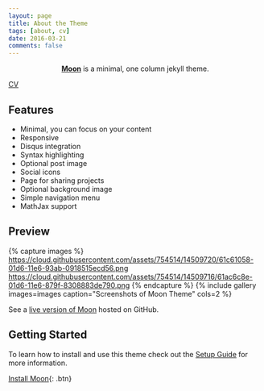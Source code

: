 ```yaml
---
layout: page
title: About the Theme
tags: [about, cv]
date: 2016-03-21
comments: false
---
```

    

<center><a href="https://github.com/dasilvaa10/dasilvaa10.github.io/blob/master/assets/img/cv.pdf"><b>Moon</b></a> is a minimal, one column jekyll theme.</center>

<a href="dasilvaa10.github.io/blob/master/assets/img/cv.pdf">CV</a>



## Features
* Minimal, you can focus on your content
* Responsive
* Disqus integration
* Syntax highlighting
* Optional post image
* Social icons
* Page for sharing projects
* Optional background image
* Simple navigation menu
* MathJax support

## Preview

{% capture images %}
    https://cloud.githubusercontent.com/assets/754514/14509720/61c61058-01d6-11e6-93ab-0918515ecd56.png
    https://cloud.githubusercontent.com/assets/754514/14509716/61ac6c8e-01d6-11e6-879f-8308883de790.png
{% endcapture %}
{% include gallery images=images caption="Screenshots of Moon Theme" cols=2 %}

See a [live version of Moon](http://taylantatli.github.io/Moon) hosted on GitHub.

## Getting Started

To learn how to install and use this theme check out the [Setup Guide](http://taylantatli.me/Moon/moon-theme/) for more information.
      
[Install Moon](https://github.com/TaylanTatli/Moon){: .btn}

